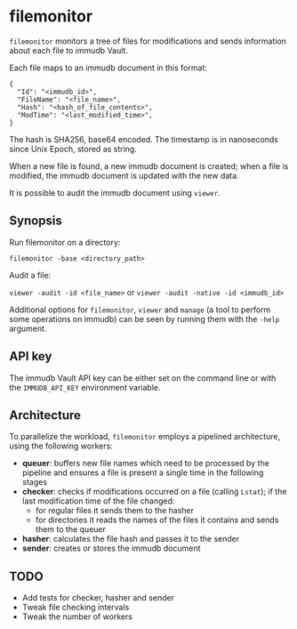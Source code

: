 # filemonitor
`filemonitor` monitors a tree of files for modifications and sends information about each file to immudb Vault.

Each file maps to an immudb document in this format:

```
{
  "Id": "<immudb_id>",
  "FileName": "<file_name>",
  "Hash": "<hash_of_file_contents>",
  "ModTime": "<last_modified_time>",
}
```

The hash is SHA256, base64 encoded. The timestamp is in nanoseconds since Unix Epoch, stored as string.

When a new file is found, a new immudb document is created; when a file is modified, the immudb document is updated with the new data.

It is possible to audit the immudb document using `viewer`.

## Synopsis
Run filemonitor on a directory:

`filemonitor -base <directory_path>`

Audit a file:

`viewer -audit -id <file_name>` or `viewer -audit -native -id <immudb_id>`

Additional options for `filemonitor`, `viewer` and `manage` (a tool to perform some operations on immudb) can be seen by running them with the `-help` argument.

## API key
The immudb Vault API key can be either set on the command line or with the `IMMUDB_API_KEY` environment variable. 

## Architecture
To parallelize the workload, `filemonitor` employs a pipelined architecture, using the following workers:

- **queuer**: buffers new file names which need to be processed by the pipeline and ensures a file is present a single time in the following stages
- **checker**: checks if modifications occurred on a file (calling `Lstat`); if the last modification time of the file changed:
	- for regular files it sends them to the hasher
	- for directories it reads the names of the files it contains and sends them to the queuer
- **hasher**: calculates the file hash and passes it to the sender
- **sender**: creates or stores the immudb document

## TODO
- Add tests for checker, hasher and sender
- Tweak file checking intervals
- Tweak the number of workers
